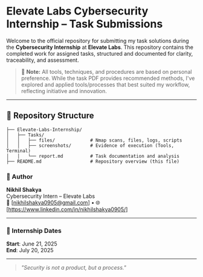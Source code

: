 # Elevate Labs Cybersecurity Internship – Task Submissions

Welcome to the official repository for submitting my task solutions during the **Cybersecurity Internship** at **Elevate Labs**.
This repository contains the completed work for assigned tasks, structured and documented for clarity, traceability, and assessment.  

> 📌 **Note:** All tools, techniques, and procedures are based on personal preference. While the task PDF provides recommended methods, I've explored and applied tools/processes that best suited my workflow, reflecting initiative and innovation.

---

## 📂 Repository Structure

```text
├── Elevate-Labs-Internship/
│   ├── Tasks/
│   │   ├── files/             # Nmap scans, files, logs, scripts
│   │   ├── screenshots/       # Evidence of execution (Tools, Terminal)
│   │   └── report.md          # Task documentation and analysis
├── README.md                  # Repository overview (this file)
```


### 👤 Author

**Nikhil Shakya**  
Cybersecurity Intern – Elevate Labs  
📧 [nikhilshakya0905@gmail.com] • 🌐 [https://www.linkedin.com/in/nikhilshakya0905/]

---

### 📅 Internship Dates

**Start**: June 21, 2025  
**End**: July 20, 2025

---

> _"Security is not a product, but a process."_
